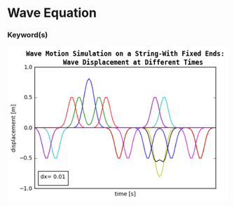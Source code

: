 
# Wave Equation

### Keyword(s)




![](https://github.com/hankbesser/comp-phyz/blob/master/figures_to_display/fig_7.png)
